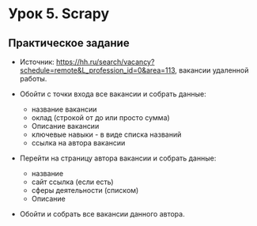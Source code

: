 # Урок 5. Scrapy

## Практическое задание

- Источник:
  https://hh.ru/search/vacancy?schedule=remote&L_profession_id=0&area=113,
  вакансии удаленной работы.

- Обойти с точки входа все вакансии и собрать данные:​
  - название вакансии
  - оклад (строкой от до или просто сумма)
  - Описание вакансии
  - ключевые навыки - в виде списка названий
  - ссылка на автора вакансии

- Перейти на страницу автора вакансии и собрать данные:
  - название
  - сайт ссылка (если есть)
  - сферы деятельности (списком)
  - Описание

- Обойти и собрать все вакансии данного автора.
